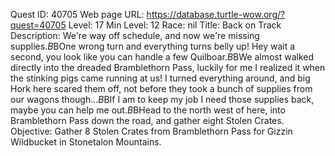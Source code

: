 Quest ID: 40705
Web page URL: https://database.turtle-wow.org/?quest=40705
Level: 17
Min Level: 12
Race: nil
Title: Back on Track
Description: We're way off schedule, and now we're missing supplies.$B$BOne wrong turn and everything turns belly up! Hey wait a second, you look like you can handle a few Quilboar.$B$BWe almost walked directly into the dreaded Bramblethorn Pass, luckily for me I realized it when the stinking pigs came running at us! I turned everything around, and big Hork here scared them off, not before they took a bunch of supplies from our wagons though...$B$BIf I am to keep my job I need those supplies back, maybe you can help me out.$B$BHead to the north west of here, into Bramblethorn Pass down the road, and gather eight Stolen Crates.
Objective: Gather 8 Stolen Crates from Bramblethorn Pass for Gizzin Wildbucket in Stonetalon Mountains.
